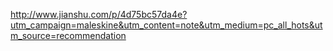 http://www.jianshu.com/p/4d75bc57da4e?utm_campaign=maleskine&utm_content=note&utm_medium=pc_all_hots&utm_source=recommendation